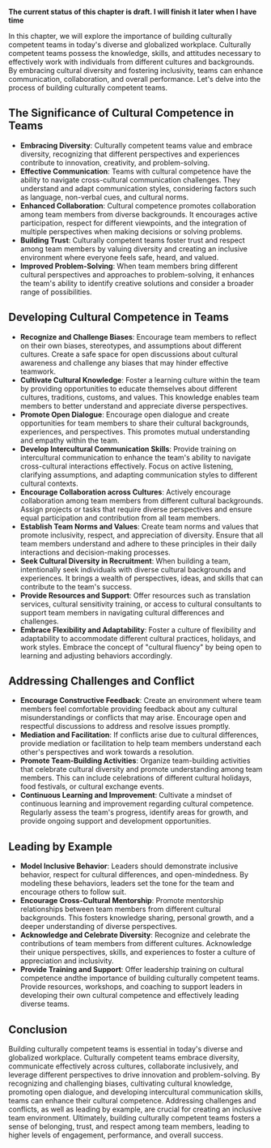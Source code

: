 **The current status of this chapter is draft. I will finish it later when I have time**

In this chapter, we will explore the importance of building culturally competent teams in today's diverse and globalized workplace. Culturally competent teams possess the knowledge, skills, and attitudes necessary to effectively work with individuals from different cultures and backgrounds. By embracing cultural diversity and fostering inclusivity, teams can enhance communication, collaboration, and overall performance. Let's delve into the process of building culturally competent teams.

The Significance of Cultural Competence in Teams
------------------------------------------------

* **Embracing Diversity**: Culturally competent teams value and embrace diversity, recognizing that different perspectives and experiences contribute to innovation, creativity, and problem-solving.
* **Effective Communication**: Teams with cultural competence have the ability to navigate cross-cultural communication challenges. They understand and adapt communication styles, considering factors such as language, non-verbal cues, and cultural norms.
* **Enhanced Collaboration**: Cultural competence promotes collaboration among team members from diverse backgrounds. It encourages active participation, respect for different viewpoints, and the integration of multiple perspectives when making decisions or solving problems.
* **Building Trust**: Culturally competent teams foster trust and respect among team members by valuing diversity and creating an inclusive environment where everyone feels safe, heard, and valued.
* **Improved Problem-Solving**: When team members bring different cultural perspectives and approaches to problem-solving, it enhances the team's ability to identify creative solutions and consider a broader range of possibilities.

Developing Cultural Competence in Teams
---------------------------------------

* **Recognize and Challenge Biases**: Encourage team members to reflect on their own biases, stereotypes, and assumptions about different cultures. Create a safe space for open discussions about cultural awareness and challenge any biases that may hinder effective teamwork.
* **Cultivate Cultural Knowledge**: Foster a learning culture within the team by providing opportunities to educate themselves about different cultures, traditions, customs, and values. This knowledge enables team members to better understand and appreciate diverse perspectives.
* **Promote Open Dialogue**: Encourage open dialogue and create opportunities for team members to share their cultural backgrounds, experiences, and perspectives. This promotes mutual understanding and empathy within the team.
* **Develop Intercultural Communication Skills**: Provide training on intercultural communication to enhance the team's ability to navigate cross-cultural interactions effectively. Focus on active listening, clarifying assumptions, and adapting communication styles to different cultural contexts.
* **Encourage Collaboration across Cultures**: Actively encourage collaboration among team members from different cultural backgrounds. Assign projects or tasks that require diverse perspectives and ensure equal participation and contribution from all team members.
* **Establish Team Norms and Values**: Create team norms and values that promote inclusivity, respect, and appreciation of diversity. Ensure that all team members understand and adhere to these principles in their daily interactions and decision-making processes.
* **Seek Cultural Diversity in Recruitment**: When building a team, intentionally seek individuals with diverse cultural backgrounds and experiences. It brings a wealth of perspectives, ideas, and skills that can contribute to the team's success.
* **Provide Resources and Support**: Offer resources such as translation services, cultural sensitivity training, or access to cultural consultants to support team members in navigating cultural differences and challenges.
* **Embrace Flexibility and Adaptability**: Foster a culture of flexibility and adaptability to accommodate different cultural practices, holidays, and work styles. Embrace the concept of "cultural fluency" by being open to learning and adjusting behaviors accordingly.

Addressing Challenges and Conflict
----------------------------------

* **Encourage Constructive Feedback**: Create an environment where team members feel comfortable providing feedback about any cultural misunderstandings or conflicts that may arise. Encourage open and respectful discussions to address and resolve issues promptly.
* **Mediation and Facilitation**: If conflicts arise due to cultural differences, provide mediation or facilitation to help team members understand each other's perspectives and work towards a resolution.
* **Promote Team-Building Activities**: Organize team-building activities that celebrate cultural diversity and promote understanding among team members. This can include celebrations of different cultural holidays, food festivals, or cultural exchange events.
* **Continuous Learning and Improvement**: Cultivate a mindset of continuous learning and improvement regarding cultural competence. Regularly assess the team's progress, identify areas for growth, and provide ongoing support and development opportunities.

Leading by Example
------------------

* **Model Inclusive Behavior**: Leaders should demonstrate inclusive behavior, respect for cultural differences, and open-mindedness. By modeling these behaviors, leaders set the tone for the team and encourage others to follow suit.
* **Encourage Cross-Cultural Mentorship**: Promote mentorship relationships between team members from different cultural backgrounds. This fosters knowledge sharing, personal growth, and a deeper understanding of diverse perspectives.
* **Acknowledge and Celebrate Diversity**: Recognize and celebrate the contributions of team members from different cultures. Acknowledge their unique perspectives, skills, and experiences to foster a culture of appreciation and inclusivity.
* **Provide Training and Support**: Offer leadership training on cultural competence andthe importance of building culturally competent teams. Provide resources, workshops, and coaching to support leaders in developing their own cultural competence and effectively leading diverse teams.

Conclusion
----------

Building culturally competent teams is essential in today's diverse and globalized workplace. Culturally competent teams embrace diversity, communicate effectively across cultures, collaborate inclusively, and leverage different perspectives to drive innovation and problem-solving. By recognizing and challenging biases, cultivating cultural knowledge, promoting open dialogue, and developing intercultural communication skills, teams can enhance their cultural competence. Addressing challenges and conflicts, as well as leading by example, are crucial for creating an inclusive team environment. Ultimately, building culturally competent teams fosters a sense of belonging, trust, and respect among team members, leading to higher levels of engagement, performance, and overall success.
